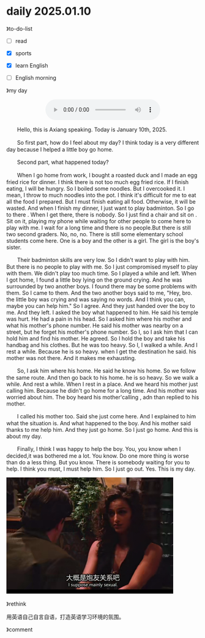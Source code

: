 # daily 2025.01.10



》to-do-list

- [ ] read
- [x] sports
- [x] learn English
- [ ] English morning





》my day

<div style="display: flex; justify-content: center; align-items: center;  margin: 0;">
    <audio controls style="outline: none;">
        <source src="./asset/20250110.m4a" type="audio/mpeg">
        Your browser does not support the audio element.
    </audio>
</div>

　　Hello, this is Axiang speaking. Today is January 10th, 2025. 

　　So first part, how do I feel about my day? I think today is a very different day because I helped a little boy  go home. 

　　Second part, what happened today?

　　When I go home from work, I bought a roasted duck and I made an egg fried rice for dinner. I think there is not too much egg fried rice. If I finish eating, I will be hungry. So I boiled some noodles. But I overcooked it. I mean, I throw to much  noodles into the pot. I think it's difficult for me to eat all the  food I prepared. But I must finish eating all food. Otherwise, it will be wasted. And when I finish my dinner,  I just want to play badminton. So I go to there . When I get there, there is nobody. So I just find a chair and sit on . Sit on it, playing my phone while waiting for other people to come here to play with me. I wait for a long time and there is no people.But there is still two second graders. No, no, no. There is still some elementary school students come here. One is a boy and the other is a girl. The girl is the boy's sister.

　　Their badminton skills are very low. So I didn't want to play with him. But there is no people to play with me. So I just compromised myself to play with them. We didn't play too much time. So I played a while and left. When I got home, I found a little boy lying on the ground crying. And he was surrounded by two another boys. I found there may be some problems with them. So I came to them. And  the two another boys said to me, "Hey, bro.  the little boy was crying and was saying no words. And I think you can, maybe you can help him." So  I agree. And they just handed over the boy to me. And they left. I asked the boy what happened to him. He said his temple was hurt. He had a pain in his head. So I asked him where his mother and what his mother's phone number. He said his mother  was nearby on a street, but he forget his mother's phone number. So I, so I ask him that I can hold him and  find his mother. He agreed. So I hold the boy and take his handbag and his clothes. But he was too heavy. So I, I walked a while. And I rest a while. Because he is so heavy.  when I get the destination he said.   his mother was not there. And it makes me exhausting.

　　So,  I ask him where his home. He said he know his home. So we follow the same route. And then  go back to his home. he is so heavy. So we walk a while. And rest a while. When I rest in a place. And we heard his mother just calling him. Because he didn't go home for a long time. And his mother was worried about him. The boy heard his mother'calling , adn than replied to his mother. 

　　I called his mother too. Said she just come here. And I explained to him what the situation is. And what happened to the boy. And his mother said thanks to me help him. And they just go home. So I just go home. And this is about my day. 

　　Finally, I think I was happy to help the boy. You, you know when I decided,it was bothered me a lot. You know. Do one more thing is worse than do a less thing. But you know. There is somebody waiting for you to help. I think you must, I must help him. So I just go out. Yes. This is my day. 





<img src="./img/image-20250110113519676.png" alt="image-20250110113519676" style="zoom:50%;" />

》rethink

用英语自己自言自语，打造英语学习环境的氛围。

》comment

<div>
        <link rel="stylesheet" href="https://cdn.jsdelivr.net/npm/gitalk@1/dist/gitalk.css">
        <script src="https://cdn.jsdelivr.net/npm/gitalk@1/dist/gitalk.min.js"></script>
        <div id="gitalk-container"></div>
        <script type="text/javascript">
          var title = location.pathname.substr(0, 50);
          var gitalk = new Gitalk({
            clientID: 'Ov23lidaXQyTFfXqiRUe',
            clientSecret: '3d86cf80e14a18dd4541c1a50ef0806354f1cd0a',
            repo: '2025-year',
            owner: 'redqx',
            admin: ['redqx'],
            id: title,
            distractionFreeMode: false 
          });
          gitalk.render('gitalk-container');
        </script>
</div>
